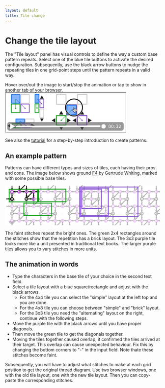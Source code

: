```yaml
---
layout: default
title: Tile change
---
```

Change the tile layout
======================

The "Tile layout" panel has visual controls to 
define the way a custom base pattern repeats.
Select one of the blue tile buttons to activate the desired configuration.
Subsequently, use the black arrow buttons to nudge the repeating tiles in one grid-point steps 
until the pattern repeats in a valid way.

Hover over/out the image to start/stop the animation or tap to show in another tab of your browser.  
<a href="images/brick-to-overlap-animation.gif" target="_blank">
<img src="images/brick-to-overlap-start.png" onmouseenter="this.src='images/brick-to-overlap-animation.gif';" onmouseout="this.src='images/brick-to-overlap-start.png';" style="border: 1px solid; padding-top:2px">
</a>

See also the [tutorial](Advanced) for a step-by-step introduction to create patterns.

An example pattern
------------------

Patterns can have different types and sizes of tiles, each having their pros and cons.
The image below shows ground [F4](https://d-bl.github.io/GroundForge/tiles?whiting=F4_P180&patchWidth=9&patchHeight=9&d1=ctc&c1=ctc&b1=ctc&a1=ctc&d2=ctc&c2=ctcllctc&a2=ctcrrctc&tile=1483,8-48&footsideStitch=ctctt&tileStitch=ctc&headsideStitch=ctctt&shiftColsSW=-2&shiftRowsSW=2&shiftColsSE=2&shiftRowsSE=2)
by Gertrude Whiting, marked with some possible base tiles. 

![](images/brick-to-overlap-prepare.png)

The faint stitches repeat the bright ones. The green 2x4 rectangles around the stitches show that the repetition has a brick layout.
The 3x3 purple tile looks more like a unit presented in traditional text books.
The larger purple tiles allows you to vary stitches in more units. 

The animation in words
----------------------

* Type the characters in the base tile of your choice in the second text field.
* Select a tile layout with a blue square/rectangle and adjust with the black arrows.
  * For the 4x4 tile you can select the "simple" layout at the left top and you are done.
  * For the 4x8 tile you can choose between "simple" and "brick" layout.
  * For the 3x3 tile you need the "alternating" layout on the right, continue with the following steps.
* Move the purple tile with the black arrows until you have proper diagonals.
* Then move the green tile to get the diagonals together.
* Moving the tiles together caused overlap, it confirmed the tiles arrived at their target.
  This overlap can cause unexpected behaviour. 
  Fix this by changing the bottom corners to "-" in the input field.
  Note thate these stitches become faint.

Subsequently, you will have to adjust what stitches to make at each grid position to get the original thread diagram.
Use two browser windows, one with the old tile layout, one with the new tile layout.
Then you can copy-paste the corresponding stitches.

